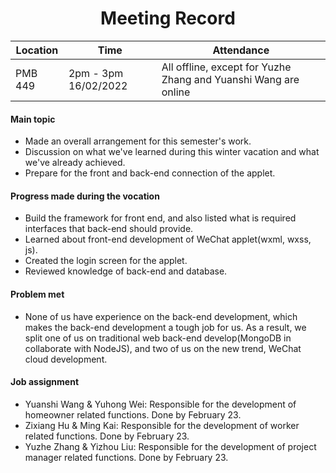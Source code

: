 # <center>Meeting Record</center>

| Location | Time                  | Attendance                                                   |
| -------- | --------------------- | ------------------------------------------------------------ |
| PMB 449  | 2pm - 3pm  16/02/2022 | All offline, except for Yuzhe Zhang and Yuanshi Wang are online |

#### Main topic

- Made an overall arrangement for this semester's work.
- Discussion on what we've learned during this winter vacation and what we've already achieved.
- Prepare for the front and back-end connection of the applet.

#### Progress made during the vocation

- Build the framework for front end, and also listed what is required interfaces that back-end should provide.
- Learned about front-end development of WeChat applet(wxml, wxss, js).
- Created the login screen for the applet.
- Reviewed knowledge of back-end and database.

#### Problem met

- None of us have experience on the back-end development, which makes the back-end development a tough job for us. As a result, we split one of us on traditional web back-end develop(MongoDB in collaborate with NodeJS), and two of us on the new trend, WeChat cloud development.

#### Job assignment

- Yuanshi Wang & Yuhong Wei: Responsible for the development of homeowner related functions. Done by February 23.
- Zixiang Hu & Ming Kai: Responsible for the development of worker related functions. Done by February 23.
- Yuzhe Zhang & Yizhou Liu: Responsible for the development of project manager related functions. Done by February 23.

